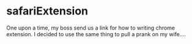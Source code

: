 safariExtension
===============

One upon a time, my boss send us a link for how to writing chrome extension.  I decided to use the same thing to pull a prank on my wife....  
